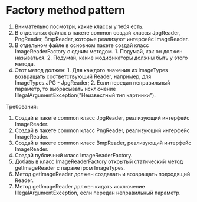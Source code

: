 # Factory method pattern
1. Внимательно посмотри, какие классы у тебя есть.
2. В отдельных файлах в пакете common создай классы JpgReader, PngReader, BmpReader, которые реализуют интерфейс ImageReader.
3. В отдельном файле в основном пакете создай класс ImageReaderFactory с одним методом.
        1. Подумай, как он должен называться.
        2. Подумай, какие модификаторы должны быть у этого метода.
4. Этот метод должен:
        1. Для каждого значения из ImageTypes возвращать соответствующий Reader, например, для ImageTypes.JPG - JpgReader;
        2. Если передан неправильный параметр, то выбрасывать исключение IllegalArgumentException("Неизвестный тип картинки").

Требования:
1. Создай в пакете common класс JpgReader, реализующий интерфейс ImageReader.
2. Создай в пакете common класс PngReader, реализующий интерфейс ImageReader.
3. Создай в пакете common класс BmpReader, реализующий интерфейс ImageReader.
4. Создай публичный класс ImageReaderFactory.
5. Добавь в класс ImageReaderFactory открытый статический метод getImageReader с параметром ImageTypes.
6. Метод getImageReader должен создавать и возвращать подходящий Reader.
7. Метод getImageReader должен кидать исключение IllegalArgumentException, если передан неправильный параметр.